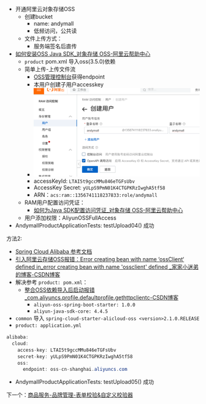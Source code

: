 - 开通阿里云对象存储OSS
	- 创建bucket
		- name: andymall
		- 低频访问，公共读
	- 文件上传方式：
		- 服务端签名后直传
- [如何安装OSS Java SDK_对象存储 OSS-阿里云帮助中心](https://help.aliyun.com/zh/oss/developer-reference/java-installation?spm=a2c4g.11186623.0.0.43c65651HXjjbB)
	- `product` pom.xml 导入oss(3.5.0)依赖
	- 简单上传-上传文件流
		 - [OSS管理控制台](https://oss.console.aliyun.com/bucket/oss-cn-shanghai/andymall/overview)获得endpoint
		 - 本用户创建子用户accesskey
		 - ![](BEFORE/附件/Pasted%20image%2020231119162001.png)
		 - accessKeyId: `LTAI5t9gccMMu846eTGFsUbv`
		 - AccessKey Secret: `yULpS9PmN01K4CTGPKRzIwghA5tf58`
		 - ARN：`acs:ram::1356741118237833:role/andymall`
	- RAM用户配置访问凭证：
		- [如何为Java SDK配置访问凭证_对象存储 OSS-阿里云帮助中心](https://help.aliyun.com/zh/oss/developer-reference/oss-java-configure-access-credentials?spm=a2c4g.11186623.0.i13#1d6d0ef0ebnb7)
	- 用户添加权限：AliyunOSSFullAccess
- AndymallProductApplicationTests: testUpload04() 成功

方法2:
 - [Spring Cloud Alibaba 参考文档](https://spring-cloud-alibaba-group.github.io/github-pages/hoxton/zh-cn/index.html#_spring_cloud_alicloud_oss)
 - [引入阿里云存储OSS报错：Error creating bean with name ‘ossClient‘ defined in_error creating bean with name 'ossclient' defined _家家小迷弟的博客-CSDN博客](https://blog.csdn.net/weixin_42260782/article/details/127674358)
 - 解决参考 `product: pom.xml`：
	 - [整合OSS依赖导入后启动报错_com.aliyuncs.profile.defaultprofile.gethttpclientc-CSDN博客](https://blog.csdn.net/Eskiii/article/details/123435078?spm=1001.2101.3001.6650.2&utm_medium=distribute.pc_relevant.none-task-blog-2%7Edefault%7ECTRLIST%7ERate-2-123435078-blog-124075055.235%5Ev38%5Epc_relevant_default_base&depth_1-utm_source=distribute.pc_relevant.none-task-blog-2%7Edefault%7ECTRLIST%7ERate-2-123435078-blog-124075055.235%5Ev38%5Epc_relevant_default_base&utm_relevant_index=5)
		 - `aliyun-oss-spring-boot-starter: 1.0.0 `
		 - `aliyun-java-sdk-core: 4.4.5`
 - `common` 导入 `spring-cloud-starter-alicloud-oss <version>2.1.0.RELEASE`
 - `product: application.yml`
```java
alibaba:
  cloud:
    access-key: LTAI5t9gccMMu846eTGFsUbv
    secret-key: yULpS9PmN01K4CTGPKRzIwghA5tf58
    oss:
      endpoint: oss-cn-shanghai.aliyuncs.com
```
- AndymallProductApplicationTests: testUpload05() 成功

下一个：[商品服务-品牌管理-表单校验&自定义校验器](课程&笔记/技术栈/尚硅谷/谷粒商城/步骤与问题/recources/商品服务-品牌管理-表单校验&自定义校验器.md)